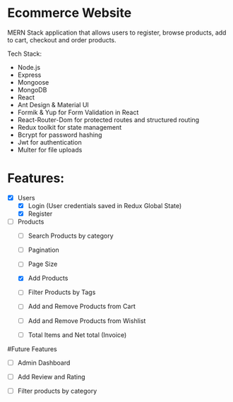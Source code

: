 # Ecommerce Website 
 MERN Stack application that allows users to register, browse products, add to cart, checkout and order products.
 
 Tech Stack:
 - Node.js
 - Express
 - Mongoose
 - MongoDB
 - React
 - Ant Design & Material UI
 - Formik & Yup for Form Validation in React
 - React-Router-Dom for protected routes and structured routing
 - Redux toolkit for state management
 - Bcrypt for password hashing
 - Jwt for authentication
 - Multer for file uploads
 
 # Features:
 - [x]  Users
    - [x] Login (User credentials saved in Redux Global State)
    - [x] Register
 - [ ] Products
    - [ ] Search Products by category
    - [ ] Pagination
    - [ ] Page Size
    - [x] Add Products 
    - [ ] Filter Products by Tags
    - [ ] Add and Remove Products from Cart
    - [ ] Add and Remove Products from Wishlist
    - [ ] Total Items and Net total (Invoice)
 
    
 #Future Features
 - [ ] Admin Dashboard
 - [ ] Add Review and Rating
 - [ ] Filter products by category
 
 
